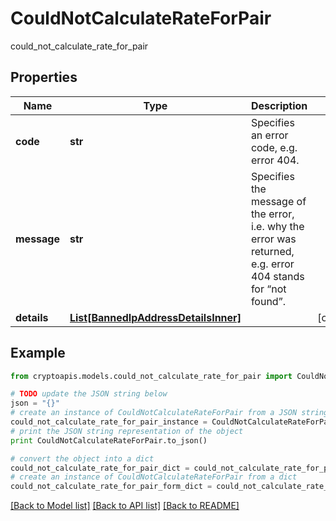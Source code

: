 # CouldNotCalculateRateForPair

could_not_calculate_rate_for_pair

## Properties
Name | Type | Description | Notes
------------ | ------------- | ------------- | -------------
**code** | **str** | Specifies an error code, e.g. error 404. | 
**message** | **str** | Specifies the message of the error, i.e. why the error was returned, e.g. error 404 stands for “not found”. | 
**details** | [**List[BannedIpAddressDetailsInner]**](BannedIpAddressDetailsInner.md) |  | [optional] 

## Example

```python
from cryptoapis.models.could_not_calculate_rate_for_pair import CouldNotCalculateRateForPair

# TODO update the JSON string below
json = "{}"
# create an instance of CouldNotCalculateRateForPair from a JSON string
could_not_calculate_rate_for_pair_instance = CouldNotCalculateRateForPair.from_json(json)
# print the JSON string representation of the object
print CouldNotCalculateRateForPair.to_json()

# convert the object into a dict
could_not_calculate_rate_for_pair_dict = could_not_calculate_rate_for_pair_instance.to_dict()
# create an instance of CouldNotCalculateRateForPair from a dict
could_not_calculate_rate_for_pair_form_dict = could_not_calculate_rate_for_pair.from_dict(could_not_calculate_rate_for_pair_dict)
```
[[Back to Model list]](../README.md#documentation-for-models) [[Back to API list]](../README.md#documentation-for-api-endpoints) [[Back to README]](../README.md)



